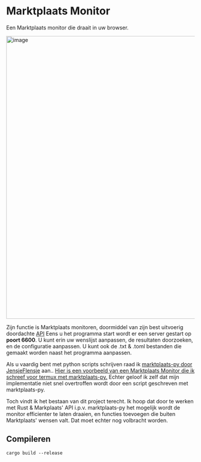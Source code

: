 # Marktplaats Monitor
Een Marktplaats monitor die draait in uw browser.

<img width="1917" height="756" alt="image" src="https://github.com/user-attachments/assets/cb286209-6de6-4530-85d4-3e6e9fb84301" />

Zijn functie is Marktplaats monitoren, doormiddel van zijn best uitvoerig doordachte [API](https://api.marktplaats.nl/docs/v1/index.html)
Eens u het programma start wordt er een server gestart op **poort 6600**. U kunt erin uw wenslijst aanpassen, de resultaten doorzoeken, en de configuratie aanpassen. U kunt ook de .txt & .toml bestanden die gemaakt worden naast het programma aanpassen.

Als u vaardig bent met python scripts schrijven raad ik [marktplaats-py door JensjeFlensje](https://github.com/jensjeflensje/marktplaats-py) aan.. [Hier is een voorbeeld van een Marktplaats Monitor die ik schreef voor termux met marktplaats-py.](https://gist.github.com/Servus-Altissimi/a765f2041e7c3b0cdf643a3055ca20f7) Echter geloof ik zelf dat mijn implementatie niet snel overtroffen wordt door een script geschreven met marktplaats-py.

Toch vindt ik het bestaan van dit project terecht. Ik hoop dat door te werken met Rust & Markplaats' API i.p.v. marktplaats-py het mogelijk wordt de monitor efficienter te laten draaien, en functies toevoegen die buiten Marktplaats' wensen valt. Dat moet echter nog volbracht worden.

## Compileren
```
cargo build --release
```

